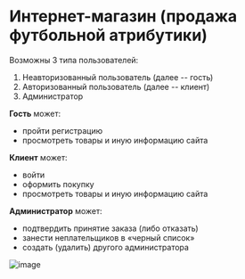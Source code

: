 # Интернет-магазин (продажа футбольной атрибутики)
Возможны 3 типа пользователей:
1. Неавторизованный  пользователь (далее -- гость)
2. Авторизованный пользователь (далее -- клиент)
3. Администратор

__Гость__ может:
- пройти регистрацию
- просмотреть товары и иную информацию сайта

__Клиент__ может:
- войти
- оформить покупку
- просмотреть товары и иную информацию сайта

__Администратор__ может:
- подтвердить принятие заказа (либо отказать)
- занести неплательщиков в «черный список»
- создать (удалить) другого администратора

![image](https://ibb.co/YtnwFyY)
